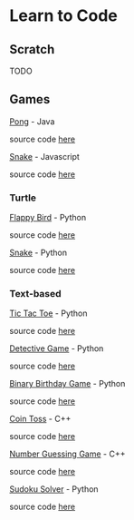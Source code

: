 # Learn to Code

## Scratch
TODO

## Games
[Pong](https://repl.it/@phpete/) - Java

source code <a href='./'>here</a>

[Snake](https://repl.it/@phpete/) - Javascript

source code <a href='./'>here</a>


### Turtle
[Flappy Bird](https://repl.it/@phpete/Flappy-Bird-Python) - Python

source code <a href='./'>here</a>

[Snake](https://repl.it/@phpete/) - Python

source code <a href='./'>here</a>


### Text-based
[Tic Tac Toe](https://repl.it/@phpete/Tic-Tac-Toe-Python) - Python

source code <a href='./'>here</a>

[Detective Game](https://repl.it/@phpete/Detective-Game-Python) - Python

source code <a href='./'>here</a>

[Binary Birthday Game](https://repl.it/@phpete/Binary-Birthday-Game-Python) - Python

source code <a href='./'>here</a>

[Coin Toss](https://repl.it/@phpete/Coin-Toss-C) - C++

source code <a href='./Coin%20Toss'>here</a>

[Number Guessing Game](https://repl.it/@phpete/Number-Guess-C) - C++

source code <a href='./'>here</a>

[Sudoku Solver](https://repl.it/@phpete/) - Python

source code <a href='./'>here</a>
